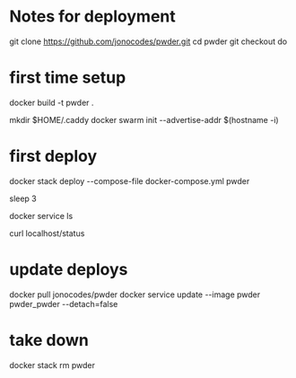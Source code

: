 # Notes for deployment

git clone https://github.com/jonocodes/pwder.git
cd pwder
git checkout do

# first time setup

docker build -t pwder .

mkdir $HOME/.caddy
docker swarm init --advertise-addr $(hostname -i)

# first deploy

docker stack deploy --compose-file docker-compose.yml pwder

sleep 3

docker service ls

curl localhost/status


# update deploys
docker pull jonocodes/pwder
docker service update --image pwder pwder_pwder --detach=false


# take down

docker stack rm pwder
